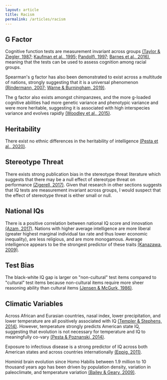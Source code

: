 ```yaml
---
layout: article
title: Racism
permalink: /articles/racism
---
```


<div markdown="1">

## G Factor

Cognitive function tests are measurement invariant across groups [(Taylor & Ziegler, 1987;](https://sci-hub.ru/https://doi.org/10.1177/001316448704700318)  [Kaufman et al., 1995;](https://sci-hub.ru/https://doi.org/10.1177/0013164495055003001)  [Pandolfi, 1997;](https://www.gwern.net/docs/iq/1997-pandolfi.pdf)  [Barnes et al., 2016)](https://sci-hub.ru/https://doi.org/10.1017/S1355617715001113), meaning that the tests can be used to assess cognition among racial groups.

Spearman's g factor has also been demonstrated to exist across a multitude of nations, strongly suggesting that it is a universal phenomenon [(Rindermann, 2007;](https://emilkirkegaard.dk//en/wp-content/uploads/The-g-factor-of-international-cognitive-ability-comparisons-the-homogeneity-of-results-in-PISA-TIMSS-PIRLS-and-IQ-tests-across-nations.pdf)  [Warne & Burningham, 2019)](https://psycnet.apa.org/fulltext/2019-01683-001.pdf).

The g factor also exists amongst chimpanzees, and the more g-loaded cognitive abilities had more genetic variance and phenotypic variance and were more heritable, suggesting it is associated with high interspecies variance and evolves rapidly [(Woodley et al., 2015)](https://sci-hub.ru/https://doi.org/10.1016/j.intell.2015.04.002).

## Heritability

There exist no ethnic differences in the heritability of intelligence [(Pesta et al., 2020)](https://sci-hub.se/https://doi.org/10.1016/j.intell.2019.101408).

## Stereotype Threat

There exists strong publication bias in the stereotype threat literature which suggests that there may be a null effect of stereotype threat on performance [(Zigerell, 2017)](https://pubmed.ncbi.nlm.nih.gov/28795832/). Given that research in other sections suggests that IQ tests are measurement invariant across groups, I would suspect that the effect of stereotype threat is either small or null.

## National IQs

There is a positive correlation between national IQ score and innovation [(Azam, 2017)](https://mpra.ub.uni-muenchen.de/76922/). Nations with higher average intelligence are more liberal (greater highest marginal individual tax rate and thus lower economic inequality), are less religious, and are more monogamous. Average intelligence appears to be the strongest predictor of these traits [(Kanazawa, 2009)](https://www.cambridge.org/core/journals/journal-of-biosocial-science/article/abs/iq-and-the-values-of-nations/B28886FC682668151084DF2E9DC5C0AF).

## Test Bias

The black-white IQ gap is larger on "non-cultural" test items compared to "cultural" test items because non-cultural items require more sheer reasoning ability than cultural items [(Jensen & McGurk, 1986)](http://arthurjensen.net/wp-content/uploads/2014/06/Black-White-Bias-in-Cultural-and-Noncultural-Test-Items-1987-by-Arthur-Robert-Jensen-Frank-C.-J.-McGurk.pdf).

## Climatic Variables

Across African and Eurasian countries, nasal index, lower precipitation, and lower temperature are all positively associated with IQ [(Templer & Stephens, 2014)](https://www.researchgate.net/publication/264085536_The_relationship_between_IQ_and_climatic_variables_in_African_and_Eurasian_countries). However, temperature strongly predicts American state IQ, suggesting that evolution is not necessary for temperature and IQ to meaningfully co-vary [(Pesta & Poznanski, 2014)](https://www.sciencedirect.com/science/article/pii/S0160289614001019#:~:text=CWT%20proposes%20that%20race%20differences,selection%20premium%20on%20higher%20IQ.).

Exposure to infectious disease is a strong predictor of IQ across both American states and across countries internationally [(Eppig, 2011)](https://www.scientificamerican.com/article/why-is-average-iq-higher-in-some-places/).

Hominid brain evolution since Homo Habilis between 1.9 million to 10 thousand years ago has been driven by population density, variation in paleoclimate, and temperature variation [(Bailey & Geary, 2009)](https://sci-hub.se/https://doi.org/10.1007/s12110-008-9054-0).

</div>
